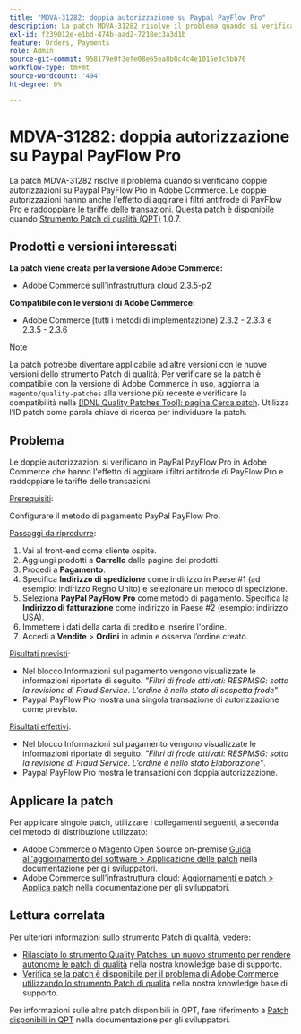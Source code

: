 ```yaml
---
title: "MDVA-31282: doppia autorizzazione su Paypal PayFlow Pro"
description: La patch MDVA-31282 risolve il problema quando si verificano doppie autorizzazioni su Paypal PayFlow Pro in Adobe Commerce. Le doppie autorizzazioni hanno anche l'effetto di aggirare i filtri antifrode di PayFlow Pro e raddoppiare le tariffe delle transazioni. Questa patch è disponibile quando è installato [Quality Patches Tool (QPT)](/help/announcements/adobe-commerce-announcements/magento-quality-patches-released-new-tool-to-self-serve-quality-patches.md) 1.0.7.
exl-id: f239012e-e1bd-474b-aad2-7218ec3a3d1b
feature: Orders, Payments
role: Admin
source-git-commit: 958179e0f3efe08e65ea8b0c4c4e1015e3c5bb76
workflow-type: tm+mt
source-wordcount: '494'
ht-degree: 0%

---
```


# MDVA-31282: doppia autorizzazione su Paypal PayFlow Pro

La patch MDVA-31282 risolve il problema quando si verificano doppie autorizzazioni su Paypal PayFlow Pro in Adobe Commerce. Le doppie autorizzazioni hanno anche l&#39;effetto di aggirare i filtri antifrode di PayFlow Pro e raddoppiare le tariffe delle transazioni. Questa patch è disponibile quando [Strumento Patch di qualità (QPT)](/help/announcements/adobe-commerce-announcements/magento-quality-patches-released-new-tool-to-self-serve-quality-patches.md) 1.0.7.

## Prodotti e versioni interessati

**La patch viene creata per la versione Adobe Commerce:**

* Adobe Commerce sull’infrastruttura cloud 2.3.5-p2

**Compatibile con le versioni di Adobe Commerce:**

* Adobe Commerce (tutti i metodi di implementazione) 2.3.2 - 2.3.3 e 2.3.5 - 2.3.6

>[!NOTE]
>
>La patch potrebbe diventare applicabile ad altre versioni con le nuove versioni dello strumento Patch di qualità. Per verificare se la patch è compatibile con la versione di Adobe Commerce in uso, aggiorna la `magento/quality-patches` alla versione più recente e verificare la compatibilità nella [[!DNL Quality Patches Tool]: pagina Cerca patch](https://devdocs.magento.com/quality-patches/tool.html#patch-grid). Utilizza l’ID patch come parola chiave di ricerca per individuare la patch.

## Problema

Le doppie autorizzazioni si verificano in PayPal PayFlow Pro in Adobe Commerce che hanno l&#39;effetto di aggirare i filtri antifrode di PayFlow Pro e raddoppiare le tariffe delle transazioni.

<u>Prerequisiti</u>:

Configurare il metodo di pagamento PayPal PayFlow Pro.

<u>Passaggi da riprodurre</u>:

1. Vai al front-end come cliente ospite.
1. Aggiungi prodotti a **Carrello** dalle pagine dei prodotti.
1. Procedi a **Pagamento**.
1. Specifica **Indirizzo di spedizione** come indirizzo in Paese \#1 (ad esempio: indirizzo Regno Unito) e selezionare un metodo di spedizione.
1. Seleziona **PayPal PayFlow Pro** come metodo di pagamento. Specifica la **Indirizzo di fatturazione** come indirizzo in Paese \#2 (esempio: indirizzo USA).
1. Immettere i dati della carta di credito e inserire l&#39;ordine.
1. Accedi a **Vendite** > **Ordini** in admin e osserva l’ordine creato.

<u>Risultati previsti</u>:

* Nel blocco Informazioni sul pagamento vengono visualizzate le informazioni riportate di seguito. *&quot;Filtri di frode attivati: RESPMSG: sotto la revisione di Fraud Service*. *L&#39;ordine è nello stato di sospetta frode&quot;*.
* Paypal PayFlow Pro mostra una singola transazione di autorizzazione come previsto.

<u>Risultati effettivi</u>:

* Nel blocco Informazioni sul pagamento vengono visualizzate le informazioni riportate di seguito. *&quot;Filtri di frode attivati: RESPMSG: sotto la revisione di Fraud Service*. *L’ordine è nello stato Elaborazione&quot;*.
* Paypal PayFlow Pro mostra le transazioni con doppia autorizzazione.

## Applicare la patch

Per applicare singole patch, utilizzare i collegamenti seguenti, a seconda del metodo di distribuzione utilizzato:

* Adobe Commerce o Magento Open Source on-premise [Guida all&#39;aggiornamento del software > Applicazione delle patch](https://devdocs.magento.com/guides/v2.4/comp-mgr/patching/mqp.html) nella documentazione per gli sviluppatori.
* Adobe Commerce sull’infrastruttura cloud: [Aggiornamenti e patch > Applica patch](https://devdocs.magento.com/cloud/project/project-patch.html) nella documentazione per gli sviluppatori.

## Lettura correlata

Per ulteriori informazioni sullo strumento Patch di qualità, vedere:

* [Rilasciato lo strumento Quality Patches: un nuovo strumento per rendere autonome le patch di qualità](/help/announcements/adobe-commerce-announcements/magento-quality-patches-released-new-tool-to-self-serve-quality-patches.md) nella nostra knowledge base di supporto.
* [Verifica se la patch è disponibile per il problema di Adobe Commerce utilizzando lo strumento Patch di qualità](/help/support-tools/patches-available-in-qpt-tool/check-patch-for-magento-issue-with-magento-quality-patches.md) nella nostra knowledge base di supporto.

Per informazioni sulle altre patch disponibili in QPT, fare riferimento a [Patch disponibili in QPT](https://devdocs.magento.com/quality-patches/tool.html#patch-grid) nella documentazione per gli sviluppatori.
